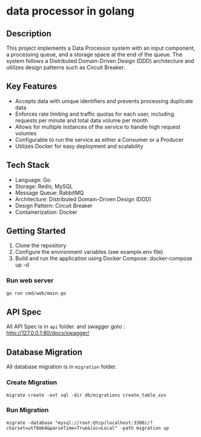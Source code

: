 # data processor in golang

## Description

This project implements a Data Processor system with an input component, a processing queue, and a storage space at the end of the queue.
The system follows a Distributed Domain-Driven Design (DDD) architecture and utilizes design patterns such as Circuit Breaker.

## Key Features
- Accepts data with unique identifiers and prevents processing duplicate data
- Enforces rate limiting and traffic quotas for each user, including requests per minute and total data volume per month
- Allows for multiple instances of the service to handle high request volumes
- Configurable to run the service as either a Consumer or a Producer
- Utilizes Docker for easy deployment and scalability


## Tech Stack

- Language: Go
- Storage: Redis, MySQL
- Message Queue: RabbitMQ
- Architecture: Distributed Domain-Driven Design (DDD)
- Design Pattern: Circuit Breaker
- Containerization: Docker

## Getting Started

1. Clone the repository
2. Configure the environment variables (see example.env file)
3. Build and run the application using Docker Compose: docker-compose up -d
### Run web server

```bash
go run cmd/web/main.go
```

## API Spec

All API Spec is in `api` folder. and swagger goto : http://127.0.0.1:80/docs/swagger/

## Database Migration

All database migration is in `migration` folder.

### Create Migration

```shell
migrate create -ext sql -dir db/migrations create_table_xxx
```

### Run Migration

```shell
migrate -database "mysql://root:@tcp(localhost:3306)/?charset=utf8mb4&parseTime=True&loc=Local" -path migration up
```
